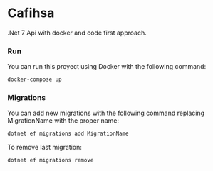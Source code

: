# Cafihsa

.Net 7 Api with docker and code first approach.

### Run

You can run this proyect using Docker with the following command:

```bash
docker-compose up
```

### Migrations

You can add new migrations with the following command replacing MigrationName with the proper name:

```bash
dotnet ef migrations add MigrationName
```

To remove last migration:

```bash
dotnet ef migrations remove
```
